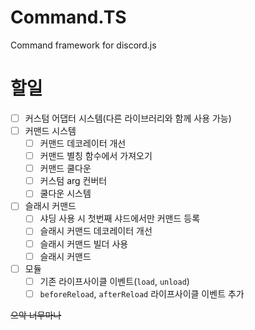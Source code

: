 # Command.TS

Command framework for discord.js

# 할일

- [ ] 커스텀 어댑터 시스템(다른 라이브러리와 함께 사용 가능)
- [ ] 커맨드 시스템
  - [ ] 커맨드 데코레이터 개선
  - [ ] 커맨드 별칭 함수에서 가져오기
  - [ ] 커맨드 쿨다운
  - [ ] 커스텀 arg 컨버터
  - [ ] 쿨다운 시스템
- [ ] 슬래시 커맨드
  - [ ] 샤딩 사용 시 첫번째 샤드에서만 커맨드 등록
  - [ ] 슬래시 커맨드 데코레이터 개선
  - [ ] 슬래시 커맨드 빌더 사용
  - [ ] 슬래시 커맨드 
- [ ] 모듈
  - [ ] 기존 라이프사이클 이벤트(`load`, `unload`)
  - [ ] `beforeReload`, `afterReload` 라이프사이클 이벤트 추가

~~으악 너무마나~~
